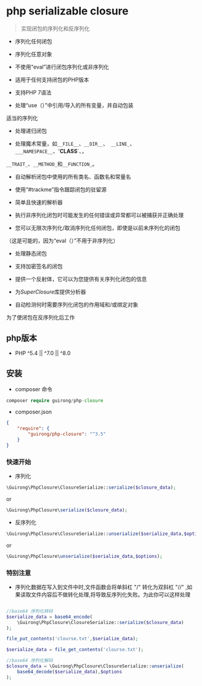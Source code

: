 # php serializable closure

>实现闭包的序列化和反序列化

  
- 序列化任何闭包

- 序列化任意对象

- 不使用“eval”进行闭包序列化或非序列化

- 适用于任何支持闭包的PHP版本

- 支持PHP 7语法

- 处理“use（）”中引用/导入的所有变量，并自动包装

适当的序列化

- 处理递归闭包

- 处理魔术常量，如`__FILE__`、`__DIR__`、` __LINE_`、`___NAMESPACE__`、'__CLASS__`、，

`__TRAIT_`、`__METHOD_`和`__FUNCTION_`。

- 自动解析闭包中使用的所有类名、函数名和常量名

- 使用“#trackme”指令跟踪闭包的驻留源

- 简单且快速的解析器

- 执行非序列化闭包时可能发生的任何错误或异常都可以被捕获并正确处理

- 您可以无限次序列化/取消序列化任何闭包，即使是以前未序列化的闭包

（这是可能的，因为“eval（）”不用于非序列化）

- 处理静态闭包

- 支持加密签名的闭包

- 提供一个反射体，它可以为您提供有关序列化闭包的信息

- 为*SuperClosure*库提供分析器

- 自动检测何时需要序列化闭包的作用域和/或绑定对象

为了使闭包在反序列化后工作


## php版本

* PHP ^5.4 || ^7.0 || ^8.0

## 安装

- composer 命令

```php
composer require guirong/php-closure
```

- composer.json
  
```json
{
    "require": {
        "guirong/php-closure": "^3.5"
    }
}
```

### 快速开始

- 序列化

```php
\Guirong\PhpClosure\ClosureSerialize::serialize($closure_data);
```

  or

```php
\Guirong\PhpClosure\serialize($closure_data);
```


- 反序列化

```php
\Guirong\PhpClosure\ClosureSerialize::unserialize($serialize_data,$options);
```

or

```php
\Guirong\PhpClosure\unserialize($serialize_data,$options);
```

### 特别注意
- 序列化数据在写入到文件中时,文件函数会将单斜杠 "/" 转化为双斜杠 "//" ,如果读取文件内容后不做转化处理,将导致反序列化失败。为此你可以这样处理

```php

//base64 序列化转码
$serialize_data = base64_encode(
    \Guirong\PhpClosure\ClosureSerialize::serialize($closure_data)
);

file_put_contents('clourse.txt',$serialize_data);

$serialize_data = file_get_contents('clourse.txt');

//base64 序列化解码
$closure_data = \Guirong\PhpClosure\ClosureSerialize::unserialize(
    base64_decode($serialize_data),$options
);

```


